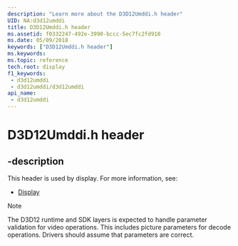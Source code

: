 ```yaml
---
description: "Learn more about the D3D12Umddi.h header"
UID: NA:d3d12umddi
title: D3D12Umddi.h header
ms.assetid: f0332247-492e-3990-bccc-5ec7fc2fd910
ms.date: 05/09/2018
keywords: ["D3D12Umddi.h header"]
ms.keywords: 
ms.topic: reference
tech.root: display
f1_keywords:
 - d3d12umddi
 - d3d12umddi/d3d12umddi
api_name:
 - d3d12umddi
---
```


# D3D12Umddi.h header

## -description

This header is used by display. For more information, see:

- [Display](../_display/index.md)

>[!NOTE]
>The D3D12 runtime and SDK layers is expected to handle parameter validation for video operations. This includes picture parameters for decode operations. Drivers should assume that parameters are correct.
